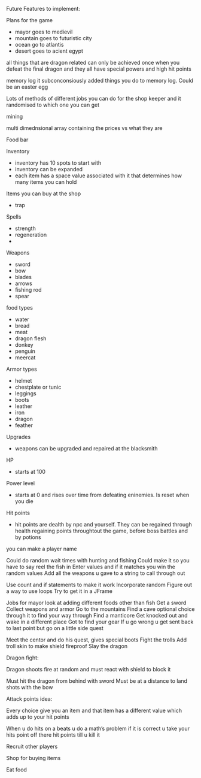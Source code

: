 Future Features to implement:

Plans for the game

* mayor goes to medievil
* mountain goes to futuristic city
* ocean go to atlantis
* desert goes to acient egypt

all things that are dragon related can only be achieved once when you defeat the final dragon and they all have special powers and high hit points

memory log it subconconsiously added things you do to memory log. Could be an easter egg

Lots of methods of different jobs you can do for the shop keeper and it randomised to which one you can get

mining

multi dimednsional array containing the prices vs what they are

Food bar

Inventory 
* inventory has 10 spots to start with
* inventory can be expanded
* each item has a space value associated with it that determines how many items you can hold

Items you can buy at the shop
* trap

Spells
* strength
* regeneration
* 

Weapons
* sword
* bow
* blades
* arrows
* fishing rod
* spear

food types
* water 
* bread
* meat
* dragon flesh
* donkey
* penguin
* meercat

Armor types
* helmet
* chestplate or tunic
* leggings 
* boots
* leather
* iron
* dragon
* feather

Upgrades
* weapons can be upgraded and repaired at the blacksmith

HP
* starts at 100

Power level
* starts at 0 and rises over time from defeating eninemies. Is reset when you die

Hit points
* hit points are dealth by npc and yourself. They can be regained through health regaining points throughtout the game, before boss battles and by potions

you can make a player name

Could do random wait times with hunting and fishing
Could make it so you have to say reel the fish in 
Enter values and if it matches you win the random values
Add all the weapons u gave to a string to call through out

Use count and if statements to make it work 
Incorporate random
Figure out a way to use loops
Try to get it in a JFrame

Jobs for mayor look at adding different foods other than fish
Get a sword
Collect weapons and armor 
Go to the mountains
Find a cave optional choice through it to find your way through
Find a manticore
Get knocked out and wake in a different place
Got to find your gear
If u go wrong u get sent back to last point but go on a little side quest

Meet the centor and do his quest, gives special boots
Fight the trolls
Add troll skin to make shield fireproof
Slay the dragon

Dragon fight:

Dragon shoots fire at random and must react with shield to block it

Must hit the dragon from behind with sword
Must be at a distance to land shots with the bow

Attack points idea:

Every choice give you an item and that item has a different value which adds up to your hit points 

When u do hits on a beats u do a math’s problem if it is correct u take your hits point off there hit points till u kill it 

Recruit other players

Shop for buying items

Eat food